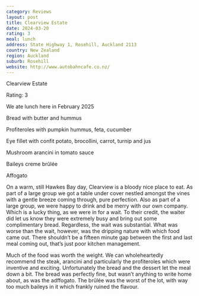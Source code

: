 ```yaml
---
category: Reviews
layout: post
title: Clearview Estate
date: 2024-03-20
rating: 3
meal: lunch
address: State Highway 1, Rosehill, Auckland 2113
country: New Zealand
region: Auckland
suburb: Rosehill
website: http://www.autobahncafe.co.nz/
---
```


Clearview Estate 


Rating: 3 


We ate lunch here in February 2025 


Bread with butter and hummus

Profiteroles with pumpkin hummus, feta, cucumber 

Eye fillet with confit potato, brocollini, carrot, turnip and jus 

Mushroom arancini in tomato sauce 

Baileys creme brûlée

Affogato 


On a warm, still Hawkes Bay day, Clearview is a bloody nice place to eat. As part of a large group we got a table under cover nestled amongst the vines with a gentle breeze coming through, pure perfection. Also as part of a large group, we were happy to drink and be merry with our own company. Which is a lucky thing, as we were in for a wait. To their credit, the waiter did let us know they were extremely busy and bring out some complimentary bread. Regardless, the wait was substantial. What was worse than the wait, however, was the dripping nature with which food came out. There shouldn’t be a fifteen minute gap between the first and last meal coming out, that’s just poor kitchen management. 


Much of the food was worth the weight. We can wholeheartedly recommend the steak, arancini and particularly the profiteroles which were inventive and exciting. Unfortunately the bread and the dessert let the meal down a bit. The bread was perfectly fine, but wasn’t anything to write home about, as was the adffogato. The brûlée was the worst of the lot, with way too much baileys in it which frankly ruined the flavour. 